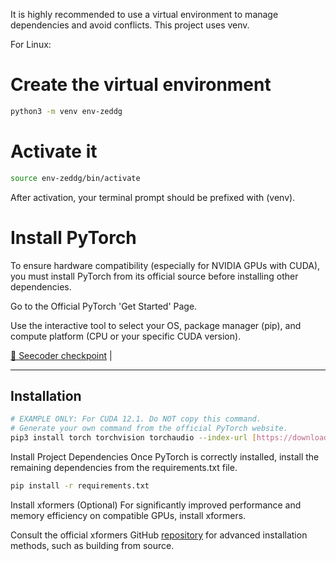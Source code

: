 It is highly recommended to use a virtual environment to manage dependencies and avoid conflicts. This project uses venv.

For Linux:

# Create the virtual environment
```bash
python3 -m venv env-zeddg
```
# Activate it
```bash
source env-zeddg/bin/activate
```
After activation, your terminal prompt should be prefixed with (venv).

# Install PyTorch
To ensure hardware compatibility (especially for NVIDIA GPUs with CUDA), you must install PyTorch from its official source before installing other dependencies.

Go to the Official PyTorch 'Get Started' Page.

Use the interactive tool to select your OS, package manager (pip), and compute platform (CPU or your specific CUDA version).


[📄 Seecoder checkpoint](https://huggingface.co/shi-labs/prompt-free-diffusion/tree/main/pretrained/pfd/seecoder) | 

---

## Installation

```bash
# EXAMPLE ONLY: For CUDA 12.1. Do NOT copy this command.
# Generate your own command from the official PyTorch website.
pip3 install torch torchvision torchaudio --index-url [https://download.pytorch.org/whl/cu121](https://download.pytorch.org/whl/cu121)

```
Install Project Dependencies
Once PyTorch is correctly installed, install the remaining dependencies from the requirements.txt file.

```bash
pip install -r requirements.txt
```

Install xformers (Optional)
For significantly improved performance and memory efficiency on compatible GPUs, install xformers.

Consult the official xformers GitHub [repository](https://github.com/facebookresearch/xformers) for advanced installation methods, such as building from source.
